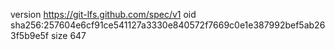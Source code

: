 version https://git-lfs.github.com/spec/v1
oid sha256:257604e6cf91ce541127a3330e840572f7669c0e1e387992bef5ab263f5b9e5f
size 647
